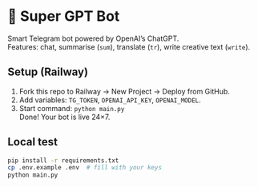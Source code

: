 # 🤖 Super GPT Bot

Smart Telegram bot powered by OpenAI’s ChatGPT.  
Features: chat, summarise (`sum`), translate (`tr`), write creative text (`write`).

## Setup (Railway)

1. Fork this repo to Railway → New Project → Deploy from GitHub.
2. Add variables: `TG_TOKEN`, `OPENAI_API_KEY`, `OPENAI_MODEL`.
3. Start command: `python main.py`  
   Done! Your bot is live 24×7.

## Local test

```bash
pip install -r requirements.txt
cp .env.example .env  # fill with your keys
python main.py